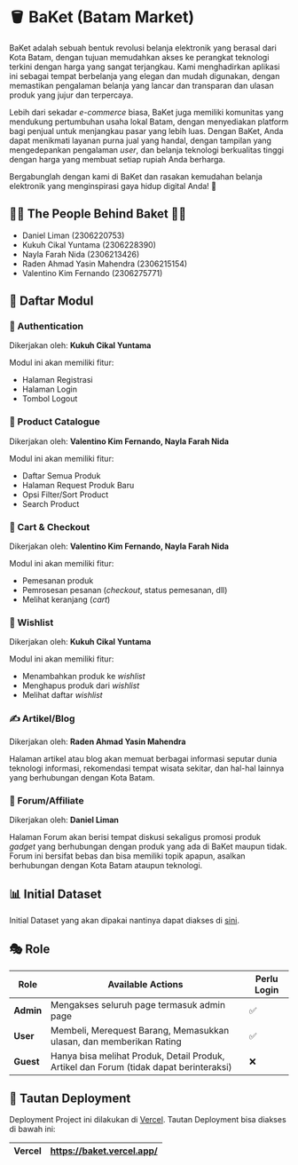 # 🪣 BaKet (Batam Market)
BaKet adalah sebuah bentuk revolusi belanja elektronik yang berasal dari Kota Batam, dengan tujuan memudahkan akses ke perangkat teknologi terkini dengan harga yang sangat terjangkau. Kami menghadirkan aplikasi ini sebagai tempat berbelanja yang elegan dan mudah digunakan, dengan memastikan pengalaman belanja yang lancar dan transparan dan ulasan produk yang jujur dan terpercaya.

Lebih dari sekadar *e-commerce* biasa, BaKet juga memiliki komunitas yang mendukung pertumbuhan usaha lokal Batam, dengan menyediakan platform bagi penjual untuk menjangkau pasar yang lebih luas. Dengan BaKet, Anda dapat menikmati layanan purna jual yang handal, dengan tampilan yang mengedepankan pengalaman *user*, dan belanja teknologi berkualitas tinggi dengan harga yang membuat setiap rupiah Anda berharga. 

Bergabunglah dengan kami di BaKet dan rasakan kemudahan belanja elektronik yang menginspirasi gaya hidup digital Anda! 🤩


## 💁‍♂️ The People Behind Baket 💁‍♀️
- Daniel Liman (2306220753)
- Kukuh Cikal Yuntama (2306228390)
- Nayla Farah Nida (2306213426)
- Raden Ahmad Yasin Mahendra (2306215154)
- Valentino Kim Fernando (2306275771)


## 📑 Daftar Modul

### 🔐 Authentication 
Dikerjakan oleh: **Kukuh Cikal Yuntama**

Modul ini akan memiliki fitur:
- Halaman Registrasi
- Halaman Login
- Tombol Logout

    
### 📱 Product Catalogue
    
Dikerjakan oleh: **Valentino Kim Fernando, Nayla Farah Nida**

Modul ini akan memiliki fitur:
- Daftar Semua Produk
- Halaman Request Produk Baru
- Opsi Filter/Sort Product
- Search Product
    
### 🛒 Cart & Checkout
    
Dikerjakan oleh: **Valentino Kim Fernando, Nayla Farah Nida**

Modul ini akan memiliki fitur:
- Pemesanan produk
- Pemrosesan pesanan (*checkout*, status pemesanan, dll)
- Melihat keranjang (*cart*)
    
### 📝 Wishlist
    
Dikerjakan oleh: **Kukuh Cikal Yuntama**

Modul ini akan memiliki fitur:
- Menambahkan produk ke *wishlist*
- Menghapus produk dari *wishlist*
- Melihat daftar *wishlist*

### ✍️ Artikel/Blog
    
Dikerjakan oleh: **Raden Ahmad Yasin Mahendra**

Halaman artikel atau blog akan memuat berbagai informasi seputar dunia teknologi informasi, rekomendasi tempat wisata sekitar, dan hal-hal lainnya yang berhubungan dengan Kota Batam.

### 💬 Forum/Affiliate
    
Dikerjakan oleh: **Daniel Liman**

Halaman Forum akan berisi tempat diskusi sekaligus promosi produk *gadget* yang berhubungan dengan produk yang ada di BaKet maupun tidak. Forum ini bersifat bebas dan bisa memiliki topik apapun, asalkan berhubungan dengan Kota Batam ataupun teknologi.



## 📊 Initial Dataset
Initial Dataset yang akan dipakai nantinya dapat diakses di [sini](https://drive.google.com/drive/folders/1u2PMUezdhaP96hYOXRJazYORDYzfU8ez?usp=sharing).


## 🎭 Role
| Role | Available Actions | Perlu Login |
| ---- | ----------------- | ----------- |
| **Admin** | Mengakses seluruh page termasuk admin page | ✅ |
| **User** | Membeli, Merequest Barang, Memasukkan ulasan, dan memberikan Rating | ✅ |
| **Guest** | Hanya bisa melihat Produk, Detail Produk, Artikel dan Forum (tidak dapat berinteraksi) | ❌ |


## 🔗 Tautan Deployment
Deployment Project ini dilakukan di [Vercel](https://vercel.com). Tautan Deployment bisa diakses di bawah ini:

| Vercel | https://baket.vercel.app/ |
| ------ | ------------------------- |
